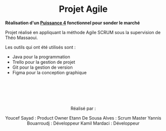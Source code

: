 
# <center> Projet Agile <center/> 

**Réalisation d'un [Puissance 4](https://fr.wikipedia.org/wiki/Puissance_4) fonctionnel pour sonder le marché**

Projet réalisé en appliquant la méthode Agile SCRUM sous la supervision de Théo Massaoui.

Les outils qui ont été utilisés sont : 
- Java pour la programmation
- Trello pour la gestion de projet
- Git pour la gestion de version
- Figma pour la conception graphique

<br>
<br>
<br>
<br>
<br>
  



<center> Réalisé par : 

Youcef Sayad : Product Owner
Etann De Sousa Alves : Scrum Master
Yannis Bouarroudj : Développeur
Kamil Mardaci : Développeur 

<center/>